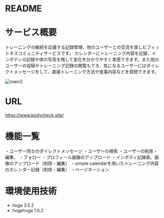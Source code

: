 # README

# サービス概要
トレーニングの継続を応援する記録管理、他のユーザーとの交流を楽しむフィットネスコミュニティサービスです。
カレンダーにトレーニング内容を記録、インボディの記録や体の写真を残して変化を分かりやすく実感できます。また他のユーザーの投稿やトレーニング記録の閲覧もでき、気になるユーザーにはダイレクトメッセージをして、直接トレーニング方法や食事内容などを質問できます。

![main3](https://user-images.githubusercontent.com/75208489/104275987-44992d80-54e7-11eb-9ed1-c10bef5fa4f7.jpg)


# URL
https://www.bodycheck.site/
# 機能一覧
・ユーザー同士のダイレクトメッセージ
・ユーザーの検索
・ユーザーの削除・編集、
・フォロー
・プロフィール画像のアップロード
・インボディ記録表、画像のアップロード（削除・編集）
・simple calendarを用いたトレーニング内容のカレンダー記録（削除・編集）
・ページネーション

# 環境使用技術


* huga 3.5.2
* hogehuga 1.0.2
